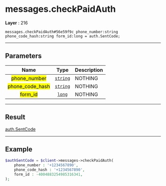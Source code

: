 # messages.checkPaidAuth

**Layer** : 216

```tl
messages.checkPaidAuth#56e59f9c phone_number:string phone_code_hash:string form_id:long = auth.SentCode;
```

---

## Parameters

| Name | Type | Description |
| :---: | :---: | :--- |
| <mark>phone_number</mark> | [`string`](type/string) | NOTHING |
| <mark>phone_code_hash</mark> | [`string`](type/string) | NOTHING |
| <mark>form_id</mark> | [`long`](type/long) | NOTHING |

---

## Result

[auth.SentCode](type/auth.SentCode)

---

## Example

```php
$authSentCode = $client->messages->checkPaidAuth(
	phone_number : '+1234567890',
	phone_code_hash : '+1234567890',
	form_id : -4004883254985316341,
);
```